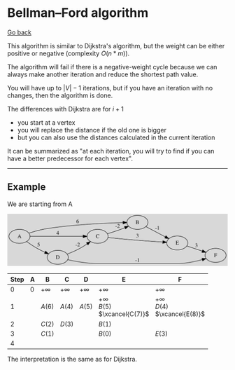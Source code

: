 # Bellman–Ford algorithm

[Go back](..)

This algorithm is similar to Dijkstra's algorithm, but the weight can be either positive or negative (complexity $O(n*m)$).

The algorithm will fail if there is a negative-weight cycle because we can always make another iteration and reduce the shortest path value.

You will have up to $|V|-1$ iterations, but if you have an iteration with no changes, then the algorithm is done.

The differences with Dijkstra are for $i+1$

* you start at a vertex
* you will replace the distance if the old one is bigger
* but you can also use the distances calculated in the current iteration

It can be summarized as "at each iteration, you will try to find if you can have a better predecessor for each vertex".

<hr class="sr">

## Example

We are starting from A

![](images/bellman.svg)

| Step |   A  |   B  |   C  |   D  |   E  |   F  |
|------|------|------|------|------|------|------|
|  $0$ | $0$  |$+\infty$|$+\infty$|$+\infty$|$+\infty$|$+\infty$|
|  $1$ |      |$A(6)$|$A(4)$|$A(5)$|$+\infty$<br>$B(5)$<br>$\xcancel{C(7)}$|$+\infty$<br>$D(4)$<br>$\xcancel{E(8)}$|
|  $2$ |      |$C(2)$|$D(3)$|      |$B(1)$|      |
|  $3$ |      |$C(1)$|      |      |$B(0)$|$E(3)$|
|  $4$ |      |      |      |      |      |      |

The interpretation is the same as for Dijkstra.